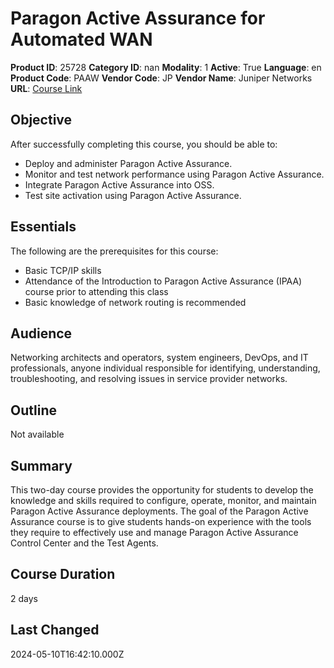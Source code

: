# Paragon Active Assurance for Automated WAN

**Product ID**: 25728
**Category ID**: nan
**Modality**: 1
**Active**: True
**Language**: en
**Product Code**: PAAW
**Vendor Code**: JP
**Vendor Name**: Juniper Networks
**URL**: [Course Link](https://www.fastlaneus.com/course/juniper-paaw)

## Objective
After successfully completing this course, you should be able to:


- Deploy and administer Paragon Active Assurance.
- Monitor and test network performance using Paragon Active Assurance.
- Integrate Paragon Active Assurance into OSS.
- Test site activation using Paragon Active Assurance.

## Essentials
The following are the prerequisites for this course:


- Basic TCP/IP skills
- Attendance of the Introduction to Paragon Active Assurance (IPAA) course prior to attending this class
- Basic knowledge of network routing is recommended

## Audience
Networking architects and operators, system engineers, DevOps, and IT professionals, anyone individual responsible for identifying, understanding, troubleshooting, and resolving issues in service provider networks.

## Outline
Not available

## Summary
This two-day course provides the opportunity for students to develop the knowledge and skills required to configure, operate, monitor, and maintain Paragon Active Assurance deployments. The goal of the Paragon Active Assurance course is to give students hands-on experience with the tools they require to effectively use and manage Paragon Active Assurance Control Center and the Test Agents.

## Course Duration
2 days

## Last Changed
2024-05-10T16:42:10.000Z
